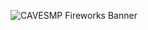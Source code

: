 ![CAVESMP Fireworks Banner](https://github.com/CAVESMP/branding-assets/blob/main/assets/banners/cavesmp-fireworks-banner.png)
